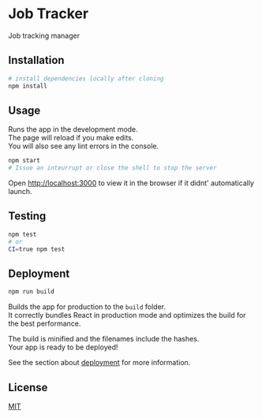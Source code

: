 # Job Tracker

Job tracking manager

## Installation

```bash
# install dependencies locally after cloning
npm install
```

## Usage
Runs the app in the development mode.<br>
The page will reload if you make edits.<br>
You will also see any lint errors in the console.

```bash
npm start
# Issue an inteurrupt or close the shell to stop the server
```
Open [http://localhost:3000](http://localhost:3000) to view it in the browser if it didnt' automatically launch.

## Testing

```bash
npm test
# or
CI=true npm test
```

## Deployment

```bash
npm run build
```

Builds the app for production to the `build` folder.<br>
It correctly bundles React in production mode and optimizes the build for the best performance.

The build is minified and the filenames include the hashes.<br>
Your app is ready to be deployed!

See the section about [deployment](https://facebook.github.io/create-react-app/docs/deployment) for more information.

## License
[MIT](https://choosealicense.com/licenses/mit/)


